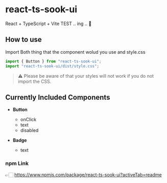 # react-ts-sook-ui

React + TypeScript + Vite
TEST .. ing .. 🫥

## How to use

Import Both thing that the component wolud you use and style.css

```js
import { Button } from "react-ts-sook-ui";
import "react-ts-sook-ui/dist/style.css";
```

> ⚠️ Please be aware of that your styles will not work if you do not import the CSS.

## Currently Included Components

- <b>Button</b>

  - onClick
  - text
  - disabled

- <b>Badge</b>
  - text

### npm Link

👉🏻 https://www.npmjs.com/package/react-ts-sook-ui?activeTab=readme
